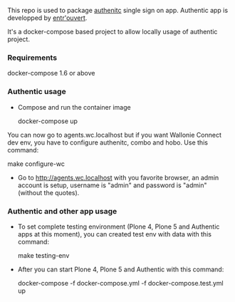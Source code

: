 This repo is used to package [authenitc](https://authentic2.readthedocs.io/en/stable/) single sign on app.
Authentic app is developped by [entr'ouvert](https://www.entrouvert.com). 

It's a docker-compose based project to allow locally usage of authentic project.

### Requirements

docker-compose 1.6 or above

### Authentic usage

- Compose and run the container image

  docker-compose up

You can now go to agents.wc.localhost but if you want Wallonie Connect dev env, you have to configure authenitc, combo and hobo. Use this command:

  make configure-wc

- Go to http://agents.wc.localhost with you favorite browser, an admin account is
  setup, username is "admin" and password is "admin" (without the quotes).

### Authentic and other app usage

- To set complete testing environment (Plone 4, Plone 5 and Authentic apps at this moment), you can created test env with data with this command:

  make testing-env

- After you can start Plone 4, Plone 5 and Authentic with this command:

  docker-compose -f docker-compose.yml -f docker-compose.test.yml up

